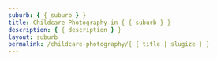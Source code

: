 ```yaml
---
suburb: { { suburb } }
title: Childcare Photography in { { suburb } }
description: { { description } }
layout: suburb
permalink: /childcare-photography/{ { title | slugize } }
---
```

